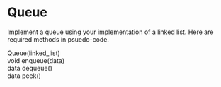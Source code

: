 # Queue
Implement a queue using your implementation of a linked list.
Here are required methods in psuedo-code.

Queue(linked_list)<br>
void enqueue(data)<br>
data dequeue()<br>
data peek()
